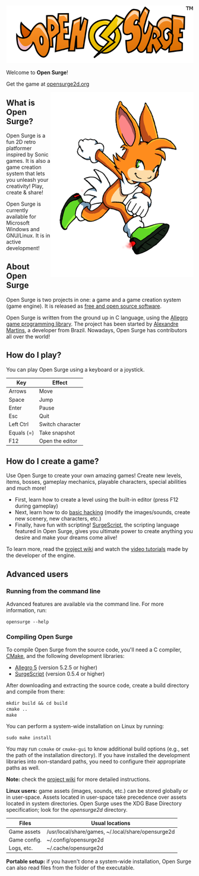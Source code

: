 ![Open Surge](logo.png)

Welcome to **Open Surge**!

Get the game at [opensurge2d.org](http://opensurge2d.org)

<img src="surge.png" alt="Surge" width="384" align="right">

## What is Open Surge?

Open Surge is a fun 2D retro platformer inspired by Sonic games. It is also a game creation system that lets you unleash your creativity! Play, create & share!

Open Surge is currently available for Microsoft Windows and GNU/Linux. It is in active development!

## About Open Surge

Open Surge is two projects in one: a game and a game creation system (game engine). It is released as [free and open source software](https://en.wikipedia.org/wiki/Free_and_open-source_software).

Open Surge is written from the ground up in C language, using the [Allegro game programming library](http://liballeg.org). The project has been started by [Alexandre Martins](http://github.com/alemart), a developer from Brazil. Nowadays, Open Surge has contributors all over the world!

## How do I play?

You can play Open Surge using a keyboard or a joystick.

| Key           | Effect          
| --------------|------------------|
| Arrows        | Move             |
| Space         | Jump             |
| Enter         | Pause            |
| Esc           | Quit             |
| Left Ctrl     | Switch character |
| Equals (=)    | Take snapshot    |
| F12           | Open the editor  |

## How do I create a game?

Use Open Surge to create your own amazing games! Create new levels, items, bosses, gameplay mechanics, playable characters, special abilities and much more!

* First, learn how to create a level using the built-in editor (press F12 during gameplay)
* Next, learn how to do [basic hacking](http://opensurge2d.org) (modify the images/sounds, create new scenery, new characters, etc.)
* Finally, have fun with scripting! [SurgeScript](http://docs.opensurge2d.org), the scripting language featured in Open Surge, gives you ultimate power to create anything you desire and make your dreams come alive!

To learn more, read the [project wiki](http://opensurge2d.org/wiki) and watch the [video tutorials](http://youtube.com/alemart88) made by the developer of the engine.

## Advanced users

### Running from the command line

Advanced features are available via the command line. For more information, run:

```
opensurge --help
```

### Compiling Open Surge

To compile Open Surge from the source code, you'll need a C compiler, [CMake](http://cmake.org), and the following development libraries:

* [Allegro 5](http://liballeg.org) (version 5.2.5 or higher)
* [SurgeScript](http://github.com/alemart/surgescript) (version 0.5.4 or higher)

After downloading and extracting the source code, create a build directory and compile from there:

```
mkdir build && cd build
cmake ..
make
```

You can perform a system-wide installation on Linux by running:

```
sudo make install
```

You may run `ccmake` or `cmake-gui` to know additional build options (e.g., set the path of the installation directory). If you have installed the development libraries into non-standard paths, you need to configure their appropriate paths as well.

**Note:** check the [project wiki](http://opensurge2d.org/wiki) for more detailed instructions.

**Linux users:** game assets (images, sounds, etc.) can be stored globally or in user-space. Assets located in user-space take precedence over assets located in system directories. Open Surge uses the XDG Base Directory specification; look for the *opensurge2d* directory.

| Files         | Usual locations       |
| --------------|-----------------------|
| Game assets   | /usr/local/share/games, ~/.local/share/opensurge2d |
| Game config.  | ~/.config/opensurge2d |
| Logs, etc.    | ~/.cache/opensurge2d  |

**Portable setup:** if you haven't done a system-wide installation, Open Surge can also read files from the folder of the executable.